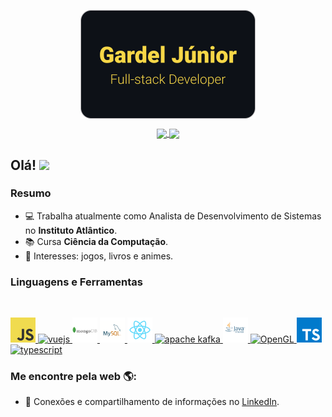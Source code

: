 <p align="center">
  <a href="#">
    <img align="center" width="280" src="signatureV2.png" />
  </a>
</p>

<p align="center">
  <a href="https://github.com/anuraghazra/github-readme-stats">
    <img
      align="center"
      height="123"
      src="https://github-readme-stats.vercel.app/api/top-langs/?username=gardeljunior&theme=radical&layout=compact&custom_title=Linguagens%20Mais%20Utilizadas"
    />
  </a>
  <a href="https://github.com/anuraghazra/github-readme-stats">
    <img
      align="center"
      height="123"
      src="https://github-readme-stats.vercel.app/api?username=gardeljunior&theme=radical&count_private=true&show_icons=true&custom_title=Status%20do%20Github&hide=issues,prs"
    />
  </a>
</p>

## Olá! <img src="https://raw.githubusercontent.com/iampavangandhi/iampavangandhi/master/gifs/Hi.gif" width="30px"></h2>

### Resumo

- 💻 Trabalha atualmente como Analista de Desenvolvimento de Sistemas no **Instituto Atlântico**.
- 📚 Cursa **Ciência da Computação**.
- 💙 Interesses: jogos, livros e animes.

### Linguagens e Ferramentas

<br/>

<p align="left">
  <a
    href="https://developer.mozilla.org/en-US/docs/Web/JavaScript"
    target="_blank"
  >
    <img
      src="https://raw.githubusercontent.com/github/explore/80688e429a7d4ef2fca1e82350fe8e3517d3494d/topics/javascript/javascript.png"
      alt="javascript"
      width="40"
      height="40"
    />
  </a>
  <a href="https://vuejs.org" target="_blank">
    <img
      src="https://camo.githubusercontent.com/728ce9f78c3139e76fa69925ad7cc502e32795d2/68747470733a2f2f7675656a732e6f72672f696d616765732f6c6f676f2e706e67"
      alt="vuejs"
      width="40"
      height="40"
    />
  </a>
  <a href="https://www.mongodb.com/" target="_blank">
    <img
      src="https://raw.githubusercontent.com/github/explore/80688e429a7d4ef2fca1e82350fe8e3517d3494d/topics/mongodb/mongodb.png"
      alt="mongodb"
      width="40"
      height="40"
    />
  </a>
  <a href="https://www.mysql.com" target="_blank">
    <img
      src="https://raw.githubusercontent.com/github/explore/80688e429a7d4ef2fca1e82350fe8e3517d3494d/topics/mysql/mysql.png"
      alt="MySQL"
      width="40"
      height="40"
    />
  </a>
  <a href="https://reactjs.org/" target="_blank">
    <img
      src="https://raw.githubusercontent.com/github/explore/80688e429a7d4ef2fca1e82350fe8e3517d3494d/topics/react/react.png"
      alt="react"
      width="40"
      height="40"
    />
  </a>
  <a href="https://kafka.apache.org/" target="_blank">
    <img
      src="https://i.pinimg.com/originals/12/3d/27/123d277636783ba450261641cd5d9b92.png"
      alt="apache kafka"
      width="40"
      height="40"
    />
  </a>
  <a href="https://www.java.com/pt-BR/" target="_blank">
    <img
      src="https://raw.githubusercontent.com/github/explore/80688e429a7d4ef2fca1e82350fe8e3517d3494d/topics/java/java.png"
      alt="java"
      width="40"
      height="40"
    />
  </a>
  <a href="https://www.opengl.org/" target="_blank">
    <img
      src="https://upload.wikimedia.org/wikipedia/commons/e/e9/Opengl-logo.svg"
      alt="OpenGL"
      width="40"
      height="40"
    />
  </a>
  <a href="https://www.typescriptlang.org/" target="_blank">
    <img
      src="https://raw.githubusercontent.com/github/explore/80688e429a7d4ef2fca1e82350fe8e3517d3494d/topics/typescript/typescript.png"
      alt="typescript"
      width="40"
      height="40"
    />
  </a>
  <a href="https://www.php.net/manual/pt_BR/" target="_blank">
    <img
      src="https://www.fortinet.com/content/dam/fortinet-blog/new-images/uploads/analysis-of-php-s-cve-2016-6289-and-cve-2016-6297-2911.png"
      alt="typescript"
      width="40"
      height="40"
    />
  </a>
</p>

### Me encontre pela web 🌎:

- 💼 Conexões e compartilhamento de informações no <a href="https://www.linkedin.com/in/gardel-j%C3%BAnior-817b8817b/">LinkedIn</a>.
